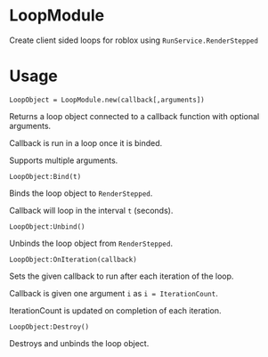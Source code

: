# LoopModule
Create client sided loops for roblox using `RunService.RenderStepped`



# Usage
`LoopObject = LoopModule.new(callback[,arguments])`

Returns a loop object connected to a callback function with optional arguments.

Callback is run in a loop once it is binded.

Supports multiple arguments.

`LoopObject:Bind(t)`

Binds the loop object to `RenderStepped`. 

Callback will loop in the interval `t` (seconds).

`LoopObject:Unbind()`

Unbinds the loop object from `RenderStepped`.

`LoopObject:OnIteration(callback)`

Sets the given callback to run after each iteration of the loop. 

Callback is given one argument `i` as `i = IterationCount`.

IterationCount is updated on completion of each iteration.

`LoopObject:Destroy()`

Destroys and unbinds the loop object.
